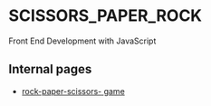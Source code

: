 # SCISSORS_PAPER_ROCK
 Front End Development with JavaScript

## Internal pages

- [rock-paper-scissors- game](https://iyaw.github.io/ROCK-SCISSORS-PAPER_Game/paper-scissors-rock-animated/)
